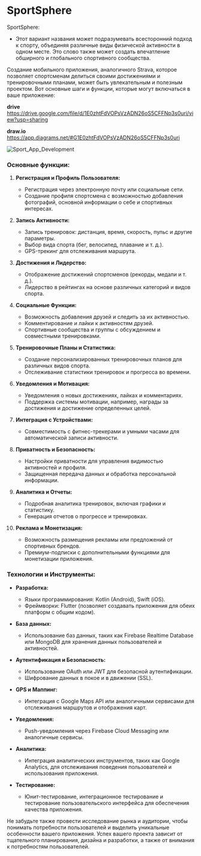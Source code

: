 # SportSphere

SportSphere:
- Этот вариант названия может подразумевать всесторонний подход к спорту, объединяя различные виды физической активности в одном месте. Это слово также может создать впечатление обширного и глобального спортивного сообщества.

Создание мобильного приложения, аналогичного Strava, которое позволяет спортсменам делиться своими достижениями и тренировочными планами, может быть увлекательным и полезным проектом. Вот основные шаги и функции, которые могут включаться в ваше приложение:

**drive**
https://drive.google.com/file/d/1E0zhtFdVOPsVzADN26oS5CFFNp3s0uri/view?usp=sharing

**draw.io**
https://app.diagrams.net/#G1E0zhtFdVOPsVzADN26oS5CFFNp3s0uri

![Sport_App_Development](https://github.com/HubOl01/sport_sphere/assets/56484404/2be2e04e-fb61-442e-a81c-4d9c6595504e)

### Основные функции:

1. **Регистрация и Профиль Пользователя:**
   - Регистрация через электронную почту или социальные сети.
   - Создание профиля спортсмена с возможностью добавления фотографий, основной информации о себе и спортивных интересах.

2. **Запись Активности:**
   - Запись тренировок: дистанция, время, скорость, пульс и другие параметры.
   - Выбор вида спорта (бег, велосипед, плавание и т. д.).
   - GPS-трекинг для отслеживания маршрута.

3. **Достижения и Лидерство:**
   - Отображение достижений спортсменов (рекорды, медали и т. д.).
   - Лидерство в рейтингах на основе различных категорий и видов спорта.

4. **Социальные Функции:**
   - Возможность добавления друзей и следить за их активностью.
   - Комментирование и лайки к активностям друзей.
   - Спортивные сообщества и группы с обсуждением и совместными тренировками.

5. **Тренировочные Планы и Статистика:**
   - Создание персонализированных тренировочных планов для различных видов спорта.
   - Отслеживание статистики тренировок и прогресса во времени.

6. **Уведомления и Мотивация:**
   - Уведомления о новых достижениях, лайках и комментариях.
   - Поддержка системы мотивации, например, награды за достижения и достижение определенных целей.

7. **Интеграция с Устройствами:**
   - Совместимость с фитнес-трекерами и умными часами для автоматической записи активности.

8. **Приватность и Безопасность:**
   - Настройки приватности для управления видимостью активностей и профиля.
   - Защищенная передача данных и обработка персональной информации.

9. **Аналитика и Отчеты:**
   - Подробная аналитика тренировок, включая графики и статистику.
   - Генерация отчетов о прогрессе и тренировках.

10. **Реклама и Монетизация:**
    - Возможность размещения рекламы или предложений от спортивных брендов.
    - Премиум-подписки с дополнительными функциями для монетизации приложения.

### Технологии и Инструменты:

- **Разработка:**
  - Языки программирования: Kotlin (Android), Swift (iOS).
  - Фреймворки: Flutter (позволяет создавать приложения для обеих платформ с общим кодом).
  
- **База данных:**
  - Использование баз данных, таких как Firebase Realtime Database или MongoDB для хранения данных пользователей и активностей.

- **Аутентификация и Безопасность:**
  - Использование OAuth или JWT для безопасной аутентификации.
  - Шифрование данных в покое и в движении (SSL).

- **GPS и Маппинг:**
  - Интеграция с Google Maps API или аналогичными сервисами для отслеживания маршрутов и отображения карт.

- **Уведомления:**
  - Push-уведомления через Firebase Cloud Messaging или аналогичные сервисы.

- **Аналитика:**
  - Интеграция аналитических инструментов, таких как Google Analytics, для отслеживания поведения пользователей и использования приложения.

- **Тестирование:**
  - Юнит-тестирование, интеграционное тестирование и тестирование пользовательского интерфейса для обеспечения качества приложения.

Не забудьте также провести исследование рынка и аудитории, чтобы понимать потребности пользователей и выделить уникальные особенности вашего приложения. Успех вашего проекта зависит от тщательного планирования, дизайна и разработки, а также от внимания к потребностям пользователей.
